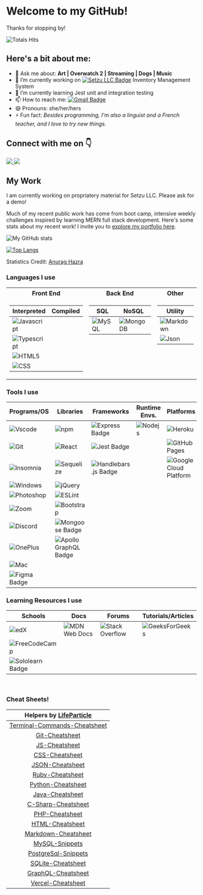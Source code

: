 <h1>Welcome to my GitHub!</h1>

Thanks for stopping by! 
<!-- total profile views -->
![Totals Hits](https://komarev.com/ghpvc/?username=miacias&style=flat&color=orange&label=visitors)

<h2>Here's a bit about me:</h2>


- 💬 Ask me about: <b> Art | Overwatch 2 | Streaming | Dogs | Music </b>
- 🔭 I’m currently working on [![Setzu LLC Badge](https://img.shields.io/badge/Setzu%20LLC-231B2B?style=flat)]('https://setzullc.com') Inventory Management System
- 🌱 I’m currently learning Jest unit and integration testing
- 📫 How to reach me: [![Gmail Badge](https://img.shields.io/badge/Email%20Me!-EA4335?logo=gmail&logoColor=fff&style=flat)](mailto:miaciasullo@gmail.com)
- 😄 Pronouns: she/her/hers
- ⚡ Fun fact: <i>Besides programming, I'm also a linguist and a French teacher, and I love to try new things.</i>

<h2> Connect with me on 👇</h2>
<a href="https://www.linkedin.com/in/miaciasullo/" target="_blank">
  <img src="https://img.shields.io/badge/LinkedIn-0A66C2?logo=linkedin&logoColor=fff&style=flat" />
</a>
</a> 
<a href="https://leetcode.com/miacias/" target="_blank">
  <img src="https://img.shields.io/badge/LeetCode-FFA116?logo=leetcode&logoColor=fff&style=flat" />
</a>

<h2>My Work</h2>

<p>I am currently working on propriatery material for Setzu LLC. Please ask for a demo!</p>
<p>Much of my recent public work has come from boot camp, intensive weekly challenges inspired by learning MERN full stack development. Here's some stats about my recent work! I invite you to <a href='https://miacias.github.io/portfolio' target='_blank'>explore my portfolio here</a>.</p>

<!-- github statistics with icons -->
![My GitHub stats](https://github-readme-stats.vercel.app/api?username=miacias&show_icons=true&icon_color=FDF58D&bg_color=30,F7C749,FA7F60,DF5A77,5F2A67&title_color=fff&text_color=fff&hide_border=true&custom_title=My+Recent+Stats&hide=contribs)

<!-- github statistics with top languages -->
[![Top Langs](https://github-readme-stats.vercel.app/api/top-langs/?username=miacias&layout=compact&langs_count=8&bg_color=30,e96443,904e95&title_color=fff&text_color=fff&hide_border=true)](https://github.com/miacias/github-readme-stats)
<br>

Statistics Credit: <a href='https://github.com/anuraghazra/github-readme-stats'>Anurag Hazra</a>

<!-- table with three inner tables -->
<h3>Languages I use</h3>

<table class="no-anchor-link">
  <tr>
    <th>Front End</th>
    <th>Back End</th>
    <th>Other</th>
  </tr>
  <tr>
  <td valign="top">

  | Interpreted | Compiled |
  | ----------- | ----------- |
  | ![Javascript](https://img.shields.io/badge/JavaScript-323330?style=flat&logo=javascript&logoColor=F7DF1E) | |
  | ![Typescript](https://shields.io/badge/TypeScript-3178C6?logo=TypeScript&logoColor=FFF&style=flat) | |
  | ![HTML5](https://img.shields.io/badge/HTML5-E34F26?style=flat&logo=html5&logoColor=white) | |
  | ![CSS](https://img.shields.io/badge/CSS3-1572B6?style=flat&logo=css3&logoColor=white) | |

  </td>
  <td valign="top">

  | SQL | NoSQL |
  | ----------- | ----------- |
  | ![MySQL](https://shields.io/badge/MySQL-lightgrey?logo=mysql&style=flat&logoColor=white&labelColor=blue) | ![MongoDB](https://img.shields.io/badge/-MongoDB-13aa52?style=flat&logo=mongodb&logoColor=white) |

  </td>
  <td valign="top">

  | Utility |
  | ----------- |
  | ![Markdown](https://img.shields.io/badge/Markdown-000000?style=flat&logo=markdown&logoColor=white) |
  | ![Json](https://img.shields.io/badge/JSON-5E5C5C?style=flat&logo=json&logoColor=white) |

  </td>
  </tr>

</table>

<h3>Tools I use</h3>

| Programs/OS | Libraries | Frameworks | Runtime Envs. | Platforms |
| ------------- | ---------- | ----------- | ---------------- | ---------- |
| ![Vscode](https://img.shields.io/badge/Visual_Studio_Code-0078D4?style=flat&logo=visual%20studio%20code&logoColor=white)  | ![npm](https://img.shields.io/badge/-NPM-CB3837?style=flat&logo=npm&logoColor=white)  | ![Express Badge](https://img.shields.io/badge/Express.js-000?logo=express&logoColor=fff&style=flat) | ![Nodejs](https://img.shields.io/badge/-Node.js-43853d?style=flat&logo=Node.js&logoColor=white)  | ![Heroku](https://img.shields.io/badge/Heroku-430098?style=flat&logo=heroku&logoColor=white)  |
| ![Git](https://img.shields.io/badge/GIT-E44C30?style=flat&logo=git&logoColor=white) | ![React](https://shields.io/badge/React-black?logo=react&style=flat) | ![Jest Badge](https://img.shields.io/badge/Jest-C21325?logo=jest&logoColor=fff&style=flat) | | ![GitHub Pages](https://img.shields.io/badge/GitHub%20Pages-121013?style=flat&logo=github&logoColor=white) |
| ![Insomnia](https://img.shields.io/badge/-Insomnia-5849BE?style=flat&logo=insomnia&logoColor=white) | ![Sequelize](https://img.shields.io/badge/Sequelize.js-52B0E7?style=flat&logo=Sequelize&logoColor=white)  |  ![Handlebars.js Badge](https://img.shields.io/badge/Handlebars.js-000?logo=handlebarsdotjs&logoColor=fff&style=flat) | | ![Google Cloud Platform](https://img.shields.io/badge/-Google_Cloud-1a73e8?style=flat&logo=google-cloud&logoColor=white") |
| ![Windows](https://shields.io/badge/Windows-121013?logo=Windows&style=flat) | ![jQuery](https://img.shields.io/badge/jQuery-%230769AD.svg?style=flat&logo=jquery&logoColor=white) | 
| ![Photoshop](https://img.shields.io/badge/Adobe%20Photoshop-31A8FF?style=flat&logo=Adobe%20Photoshop&logoColor=black) | ![ESLint](https://img.shields.io/badge/ESLint-4B3263?style=flat&logo=eslint&logoColor=white) |
| ![Zoom](https://img.shields.io/badge/Zoom-2D8CFF?style=flat&logo=zoom&logoColor=white) | ![Bootstrap](https://img.shields.io/badge/-Bootstrap-563D7C?style=flat&logo=bootstrap&logoColor=white) |
| ![Discord](https://img.shields.io/badge/Discord-%235865F2.svg?style=flat&logo=discord&logoColor=white) | ![Mongoose Badge](https://img.shields.io/badge/Mongoose-F04D35?logo=mongoosedotws&logoColor=fff&style=flat) |
| ![OnePlus](https://img.shields.io/badge/OnePlus-%23F5010C.svg?style=flat&logo=oneplus&logoColor=white) | ![Apollo GraphQL Badge](https://img.shields.io/badge/Apollo%20GraphQL-311C87?logo=apollographql&logoColor=fff&style=flat) |
| ![Mac](https://shields.io/badge/MacOS-121013?logo=Apple&style=flat) |
| ![Figma Badge](https://img.shields.io/badge/Figma-F24E1E?logo=figma&logoColor=fff&style=flat) |


<h3>Learning Resources I use</h3>

| Schools | Docs | Forums | Tutorials/Articles |
| ----------- | ----------- | ----------- | ----------- |
| ![edX](https://img.shields.io/badge/edX-%2302262B.svg?style=flat&logo=edX&logoColor=white) | ![MDN Web Docs](https://img.shields.io/badge/MDN_Web_Docs-black?style=flat&logo=mdnwebdocs&logoColor=white)  | ![Stack Overflow](https://img.shields.io/badge/Stack%20Overflow-red?style=flat) | ![GeeksForGeeks](https://img.shields.io/badge/GeeksforGeeks-gray?style=flat&logo=geeksforgeeks&logoColor=35914c) |
| ![FreeCodeCamp](https://img.shields.io/badge/Freecodecamp-%23123.svg?style=flat&logo=freecodecamp&logoColor=green) |
| ![Sololearn Badge](https://img.shields.io/badge/SoloLearn-149EF2?logo=sololearn&logoColor=fff&style=flat) |

<br>


<h3 align="start">Cheat Sheets!</h3>

<div align="start">

| Helpers by <a href='https://github.com/lifeparticle'>LifeParticle</a> |
| :-----------------------------------------------------------------------------------------------------: |
| [Terminal-Commands-Cheatsheet](https://github.com/lifeparticle/Terminal-Commands-Cheatsheet)  |
| [Git-Cheatsheet](https://github.com/lifeparticle/Git-Cheatsheet)                          |
| [JS-Cheatsheet](https://github.com/lifeparticle/JS-Cheatsheet)                           |
| [CSS-Cheatsheet](https://github.com/lifeparticle/CSS-Cheatsheet)                         |
| [JSON-Cheatsheet](https://github.com/lifeparticle/JSON-Cheatsheet)                       |
| [Ruby-Cheatsheet](https://github.com/lifeparticle/Ruby-Cheatsheet)                        |
| [Python-Cheatsheet](https://github.com/lifeparticle/Python-Cheatsheet)                     |
| [Java-Cheatsheet](https://github.com/lifeparticle/Java-Cheatsheet)                        |
| [C-Sharp-Cheatsheet](https://github.com/lifeparticle/C-Sharp-Cheatsheet)                   |
| [PHP-Cheatsheet](https://github.com/lifeparticle/PHP-Cheatsheet)                          |
| [HTML-Cheatsheet](https://github.com/lifeparticle/HTML-Cheatsheet)                        |
| [Markdown-Cheatsheet](https://github.com/lifeparticle/Markdown-Cheatsheet)                  |
| [MySQL-Snippets](https://github.com/lifeparticle/MySQL-Snippets)                          |
| [PostgreSql-Snippets](https://github.com/lifeparticle/PostgreSql-Snippets)                    |
| [SQLite-Cheatsheet](https://github.com/lifeparticle/SQLite-Cheatsheet)                       |
| [GraphQL-Cheatsheet](https://github.com/lifeparticle/GraphQL-Cheatsheet)                    |
| [Vercel-Cheatsheet](https://github.com/lifeparticle/Vercel-Cheatsheet)                       |
    
</div>
